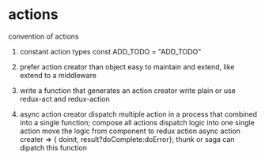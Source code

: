# actions

convention of actions

1. constant action types
   const ADD_TODO = "ADD_TODO"

2. prefer action creator than object
   easy to maintain and extend, like extend to a middleware

3. write a function that generates an action creator
   write plain or use redux-act and redux-action

4. async action creator
   dispatch multiple action in a process that combined into a single function;
   compose all actions dispatch logic into one single action
   move the logic from component to redux action
   async action creater => { doinit, result?doComplete:doError};
   thunk or saga can dipatch this function
